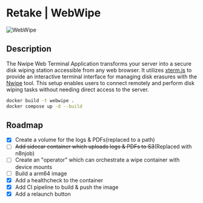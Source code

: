 # Retake | WebWipe

![WebWipe](https://retake.fr/wp-content/uploads/2024/06/RETAKE3.png)

## Description

The Nwipe Web Terminal Application transforms your server into a secure disk wiping station accessible from any web browser. It utilizes [xterm.js](https://xtermjs.org/) to provide an interactive terminal interface for managing disk erasures with the [Nwipe](https://github.com/martijnvanbrummelen/nwipe) tool. This setup enables users to connect remotely and perform disk wiping tasks without needing direct access to the server.

```bash
docker build -t webwipe .
docker compose up -d --build
```

## Roadmap

- [x] Create a volume for the logs & PDFs(replaced to a path)
- [ ] ~~Add sidecar container which uploads logs & PDFs to S3~~(Replaced with n8njob)
- [ ] Create an "operator" which can orchestrate a wipe container with device mounts
- [ ] Build a arm64 image
- [x] Add a healthcheck to the container
- [x] Add CI pipeline to build & push the image
- [x] Add a relaunch button